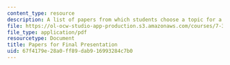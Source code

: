```yaml
---
content_type: resource
description: A list of papers from which students choose a topic for a final presentation.
file: https://ol-ocw-studio-app-production.s3.amazonaws.com/courses/7-340-avoiding-genomic-instability-dna-replication-the-cell-cycle-and-cancer-fall-2006/67f4179e28a0ff89dab916993284c7b0_final.pdf
file_type: application/pdf
resourcetype: Document
title: Papers for Final Presentation
uid: 67f4179e-28a0-ff89-dab9-16993284c7b0
---
```

